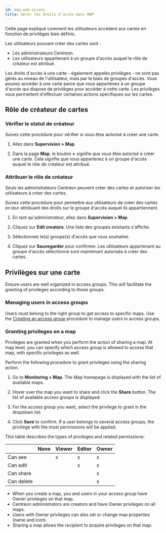 ```yaml
---
id: map-web-access
title: Gérer les droits d'accès dans MAP
---
```


Cette page explique comment les utilisateurs accédent aux cartes en fonction de privilèges bien définis.

Les utilisateurs pouvant créer des cartes sont :

- Les administrateurs Centreon.
- Les utilisateurs appartenant à un groupe d'accès auquel le rôle de créateur est attribué.

Les droits d'accès à une carte - également appelés privilèges - ne sont pas gérés au niveau de l'utilisateur, mais par le biais de groupes d'accès. Vous pouvez accéder à une carte parce que vous appartenez à un groupe d'accès qui dispose de privilèges pour accéder à cette carte. Les privilèges vous permettent d'effectuer certaines actions spécifiques sur les cartes.

## Rôle de créateur de cartes
 
### Vérifier le statut de créateur

Suivez cette procédure pour vérifier si vous êtes autorisé à créer une carte.

1. Allez dans **Supervision > Map**.

2. Dans la page **Map**, le bouton **+** signifie que vous êtes autorisé à créer une carte. Cela signifie que vous appartenez à un groupe d'accès auquel le rôle de créateur est attribué.

### Attribuer le rôle de créateur
 
Seuls les administrateurs Centreon peuvent créer des cartes et autoriser les utilisateurs à créer des cartes.

Suivez cette procédure pour permettre aux utilisateurs de créer des cartes en leur attribuant des droits sur le groupe d'accès auquel ils appartiennent.

1. En tant qu'administrateur, allez dans **Supervision > Map**.

2. Cliquez sur **Edit creators**.
Une liste des groupes existants s'affiche.

3. Sélectionnez le(s) groupe(s) d'accès que vous souhaitez.

4. Cliquez sur **Sauvegarder** pour confirmer.
Les utilisateurs appartenant au groupe d'accès sélectionné sont maintenant autorisés à créer des cartes.
 
## Privilèges sur une carte

Ensure users are well organized in access groups. This will facilitate the granting of privileges according to those groups.

### Managing users in access groups
Users must belong to the right group to get access to specific maps. Use the [Creating an access group](../administration/access-control-lists.md#creating-an-access-group) procedure to manage users in access groups.

### Granting privileges on a map
Privileges are granted when you perform the action of sharing a map. At map level, you can specify which access group is allowed to access that map, with specific privileges as well.

Perform the following procedure to grant privileges using the sharing action.

1. Go to **Monitoring > Map**.
The Map homepage is displayed with the list of available maps.

2. Hover over the map you want to share and click the **Share** button.
The list of available access groups is displayed.

3. For the access group you want, select the privilege to grant in the dropdown list.

4. Click **Save** to confirm.
If a user belongs to several access groups, the privilege with the most permissions will be applied.

This table describes the types of privileges and related permissions:

|            | None | Viewer | Editor | Owner |
|------------|------|--------|--------|-------|
| Can see    |      |   x    |    x   |   x   | 
| Can edit   |      |        |    x   |   x   |
| Can share  |      |        |        |   x   |
| Can delete |      |        |        |   x   |

- When you create a map, you and users in your access group have Owner privileges on that map.
- Centreon administrators are creators and have Owner privileges on all maps.
- Users with Owner privileges can also set or change map properties (name and icon).
- Sharing a map allows the recipient to acquire privileges on that map.
